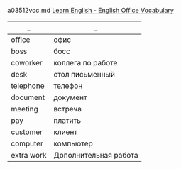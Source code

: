 a03512voc.md 
[Learn English - English Office Vocabulary](https://www.youtube.com/watch?v=45qGxEgIwWY)  


_|_
--|--
office|офис
boss|босс
coworker|коллега по работе
desk|стол письменный
telephone|телефон
document|документ
meeting|встреча
pay|платить
customer|клиент
computer|компьютер
extra work|Дополнительная работа

